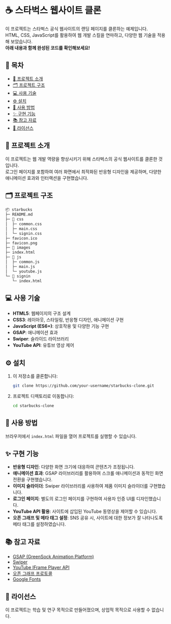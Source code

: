 # ☕ 스타벅스 웹사이트 클론

이 프로젝트는 스타벅스 공식 웹사이트의 랜딩 페이지를 클론하는 예제입니다. <br>
HTML, CSS, JavaScript를 활용하여 웹 개발 스킬을 연마하고, 다양한 웹 기술을 적용해 보았습니다. <br>
**아래 내용과 함께 완성된 코드를 확인해보세요!**

## 📑 목차

- [📖 프로젝트 소개](#-프로젝트-소개)
- [🗂️ 프로젝트 구조](#-프로젝트-구조)
- [💻 사용 기술](#-사용-기술)
- [⚙️ 설치](#-설치)
- [🚀 사용 방법](#-사용-방법)
- [✨ 구현 기능](#-구현-기능)
- [📚 참고 자료](#-참고-자료)
- [📄 라이선스](#-라이선스)

## 📖 프로젝트 소개

이 프로젝트는 웹 개발 역량을 향상시키기 위해 스타벅스의 공식 웹사이트를 클론한 것입니다. <br>
로그인 페이지를 포함하여 여러 화면에서 최적화된 반응형 디자인을 제공하며, 다양한 애니메이션 효과와 인터랙션을 구현했습니다.

## 🗂️ 프로젝트 구조

```bash
📦 starbucks
├─ README.md
├─ 📁 css
│  ├─ common.css
│  ├─ main.css
│  └─ signin.css
├─ favicon.ico
├─ favicon.png
├─ 📁 images
├─ index.html
├─ 📁 js
│  ├─ common.js
│  ├─ main.js
│  └─ youtube.js
└─ 📁 signin
   └─ index.html
```
## 💻 사용 기술

- **HTML5**: 웹페이지의 구조 설계
- **CSS3**: 레이아웃, 스타일링, 반응형 디자인, 애니메이션 구현
- **JavaScript (ES6+)**: 상호작용 및 다양한 기능 구현
- **GSAP**: 애니메이션 효과
- **Swiper**: 슬라이드 라이브러리
- **YouTube API**: 유튜브 영상 제어

## ⚙️ 설치

1. 이 저장소를 클론합니다:
    ```bash
    git clone https://github.com/your-username/starbucks-clone.git
    ```

2. 프로젝트 디렉토리로 이동합니다:
    ```bash
    cd starbucks-clone
    ```

## 🚀 사용 방법

브라우저에서 `index.html` 파일을 열어 프로젝트를 실행할 수 있습니다. 

## ✨ 구현 기능

- **반응형 디자인**: 다양한 화면 크기에 대응하여 콘텐츠가 조정됩니다.
- **애니메이션 효과**: GSAP 라이브러리를 활용하여 스크롤 애니메이션과 동적인 화면 전환을 구현했습니다.
- **이미지 슬라이더**: Swiper 라이브러리를 사용하여 제품 이미지 슬라이더를 구현했습니다.
- **로그인 페이지**: 별도의 로그인 페이지를 구현하여 사용자 인증 UI를 디자인했습니다.
- **YouTube API 활용**: 사이트에 삽입된 YouTube 동영상을 제어할 수 있습니다.
- **오픈 그래프 및 메타 태그 설정**: SNS 공유 시, 사이트에 대한 정보가 잘 나타나도록 메타 태그를 설정하였습니다.

## 📚 참고 자료

- [GSAP (GreenSock Animation Platform)](https://greensock.com/gsap/)
- [Swiper](https://swiperjs.com/)
- [YouTube IFrame Player API](https://developers.google.com/youtube/iframe_api_reference)
- [오픈 그래프 프로토콜](https://ogp.me/)
- [Google Fonts](https://fonts.google.com/)

## 📄 라이선스

이 프로젝트는 학습 및 연구 목적으로 만들어졌으며, 상업적 목적으로 사용할 수 없습니다.
